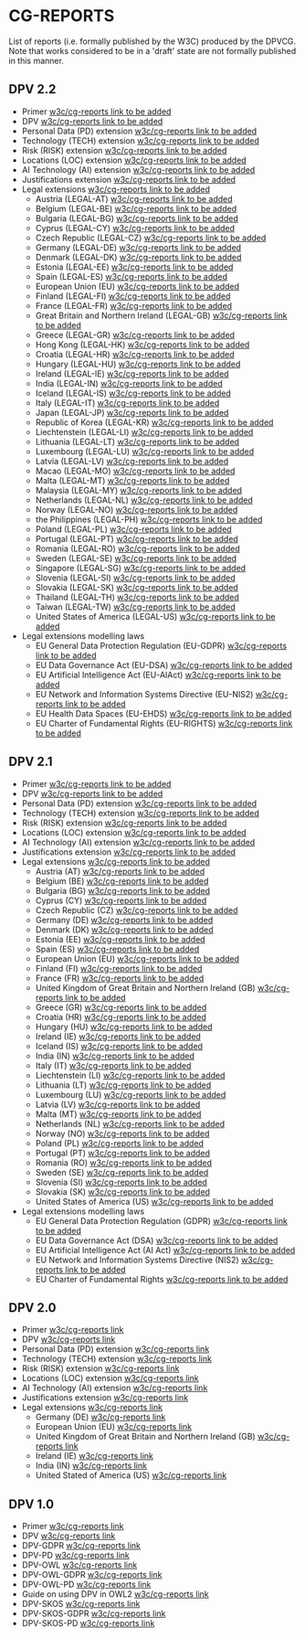 # CG-REPORTS 

List of reports (i.e. formally published by the W3C) produced by the DPVCG. Note that works considered to be in a 'draft' state are not formally published in this manner.

## DPV 2.2

- Primer [w3c/cg-reports link to be added]()
- DPV [w3c/cg-reports link to be added]()
- Personal Data (PD) extension [w3c/cg-reports link to be added]()
- Technology (TECH) extension [w3c/cg-reports link to be added]()
- Risk (RISK) extension [w3c/cg-reports link to be added]()
- Locations (LOC) extension [w3c/cg-reports link to be added]()
- AI Technology (AI) extension [w3c/cg-reports link to be added]()
- Justifications extension [w3c/cg-reports link to be added]()
- Legal extensions [w3c/cg-reports link to be added]()
    - Austria (LEGAL-AT) [w3c/cg-reports link to be added]()
    - Belgium (LEGAL-BE) [w3c/cg-reports link to be added]()
    - Bulgaria (LEGAL-BG) [w3c/cg-reports link to be added]()
    - Cyprus (LEGAL-CY) [w3c/cg-reports link to be added]()
    - Czech Republic (LEGAL-CZ) [w3c/cg-reports link to be added]()
    - Germany (LEGAL-DE) [w3c/cg-reports link to be added]()
    - Denmark (LEGAL-DK) [w3c/cg-reports link to be added]()
    - Estonia (LEGAL-EE) [w3c/cg-reports link to be added]()
    - Spain (LEGAL-ES) [w3c/cg-reports link to be added]()
    - European Union (EU) [w3c/cg-reports link to be added]()
    - Finland (LEGAL-FI) [w3c/cg-reports link to be added]()
    - France (LEGAL-FR) [w3c/cg-reports link to be added]()
    - Great Britain and Northern Ireland (LEGAL-GB) [w3c/cg-reports link to be added]()
    - Greece (LEGAL-GR) [w3c/cg-reports link to be added]()
    - Hong Kong (LEGAL-HK) [w3c/cg-reports link to be added]()
    - Croatia (LEGAL-HR) [w3c/cg-reports link to be added]()
    - Hungary (LEGAL-HU) [w3c/cg-reports link to be added]()
    - Ireland (LEGAL-IE) [w3c/cg-reports link to be added]()
    - India (LEGAL-IN) [w3c/cg-reports link to be added]()
    - Iceland (LEGAL-IS) [w3c/cg-reports link to be added]()
    - Italy (LEGAL-IT) [w3c/cg-reports link to be added]()
    - Japan (LEGAL-JP) [w3c/cg-reports link to be added]()
    - Republic of Korea (LEGAL-KR) [w3c/cg-reports link to be added]()
    - Liechtenstein (LEGAL-LI) [w3c/cg-reports link to be added]()
    - Lithuania (LEGAL-LT) [w3c/cg-reports link to be added]()
    - Luxembourg (LEGAL-LU) [w3c/cg-reports link to be added]()
    - Latvia (LEGAL-LV) [w3c/cg-reports link to be added]()
    - Macao (LEGAL-MO) [w3c/cg-reports link to be added]()
    - Malta (LEGAL-MT) [w3c/cg-reports link to be added]()
    - Malaysia (LEGAL-MY) [w3c/cg-reports link to be added]()
    - Netherlands (LEGAL-NL) [w3c/cg-reports link to be added]()
    - Norway (LEGAL-NO) [w3c/cg-reports link to be added]()
    - the Philippines (LEGAL-PH) [w3c/cg-reports link to be added]()
    - Poland (LEGAL-PL) [w3c/cg-reports link to be added]()
    - Portugal (LEGAL-PT) [w3c/cg-reports link to be added]()
    - Romania (LEGAL-RO) [w3c/cg-reports link to be added]()
    - Sweden (LEGAL-SE) [w3c/cg-reports link to be added]()
    - Singapore (LEGAL-SG) [w3c/cg-reports link to be added]()
    - Slovenia (LEGAL-SI) [w3c/cg-reports link to be added]()
    - Slovakia (LEGAL-SK) [w3c/cg-reports link to be added]()
    - Thailand (LEGAL-TH) [w3c/cg-reports link to be added]()
    - Taiwan (LEGAL-TW) [w3c/cg-reports link to be added]()
    - United States of America (LEGAL-US) [w3c/cg-reports link to be added]()
- Legal extensions modelling laws
    - EU General Data Protection Regulation (EU-GDPR) [w3c/cg-reports link to be added]()
    - EU Data Governance Act (EU-DSA) [w3c/cg-reports link to be added]()
    - EU Artificial Intelligence Act (EU-AIAct) [w3c/cg-reports link to be added]()
    - EU Network and Information Systems Directive (EU-NIS2) [w3c/cg-reports link to be added]()
    - EU Health Data Spaces (EU-EHDS) [w3c/cg-reports link to be added]()
    - EU Charter of Fundamental Rights (EU-RIGHTS) [w3c/cg-reports link to be added]()

## DPV 2.1

- Primer [w3c/cg-reports link to be added]()
- DPV [w3c/cg-reports link to be added]()
- Personal Data (PD) extension [w3c/cg-reports link to be added]()
- Technology (TECH) extension [w3c/cg-reports link to be added]()
- Risk (RISK) extension [w3c/cg-reports link to be added]()
- Locations (LOC) extension [w3c/cg-reports link to be added]()
- AI Technology (AI) extension [w3c/cg-reports link to be added]()
- Justifications extension [w3c/cg-reports link to be added]()
- Legal extensions [w3c/cg-reports link to be added]()
    - Austria (AT) [w3c/cg-reports link to be added]()
    - Belgium (BE) [w3c/cg-reports link to be added]()
    - Bulgaria (BG) [w3c/cg-reports link to be added]()
    - Cyprus (CY) [w3c/cg-reports link to be added]()
    - Czech Republic (CZ) [w3c/cg-reports link to be added]()
    - Germany (DE) [w3c/cg-reports link to be added]()
    - Denmark (DK) [w3c/cg-reports link to be added]()
    - Estonia (EE) [w3c/cg-reports link to be added]()
    - Spain (ES) [w3c/cg-reports link to be added]()
    - European Union (EU) [w3c/cg-reports link to be added]()
    - Finland (FI) [w3c/cg-reports link to be added]()
    - France (FR) [w3c/cg-reports link to be added]()
    - United Kingdom of Great Britain and Northern Ireland (GB) [w3c/cg-reports link to be added]()
    - Greece (GR) [w3c/cg-reports link to be added]()
    - Croatia (HR) [w3c/cg-reports link to be added]()
    - Hungary (HU) [w3c/cg-reports link to be added]()
    - Ireland (IE) [w3c/cg-reports link to be added]()
    - Iceland (IS) [w3c/cg-reports link to be added]()
    - India (IN) [w3c/cg-reports link to be added]()
    - Italy (IT) [w3c/cg-reports link to be added]()
    - Liechtenstein (LI) [w3c/cg-reports link to be added]()
    - Lithuania (LT) [w3c/cg-reports link to be added]()
    - Luxembourg (LU) [w3c/cg-reports link to be added]()
    - Latvia (LV) [w3c/cg-reports link to be added]()
    - Malta (MT) [w3c/cg-reports link to be added]()
    - Netherlands (NL) [w3c/cg-reports link to be added]()
    - Norway (NO) [w3c/cg-reports link to be added]()
    - Poland (PL) [w3c/cg-reports link to be added]()
    - Portugal (PT) [w3c/cg-reports link to be added]()
    - Romania (RO) [w3c/cg-reports link to be added]()
    - Sweden (SE) [w3c/cg-reports link to be added]()
    - Slovenia (SI) [w3c/cg-reports link to be added]()
    - Slovakia (SK) [w3c/cg-reports link to be added]()
    - United States of America (US) [w3c/cg-reports link to be added]()
- Legal extensions modelling laws
    - EU General Data Protection Regulation (GDPR) [w3c/cg-reports link to be added]()
    - EU Data Governance Act (DSA) [w3c/cg-reports link to be added]()
    - EU Artificial Intelligence Act (AI Act) [w3c/cg-reports link to be added]()
    - EU Network and Information Systems Directive (NIS2) [w3c/cg-reports link to be added]()
    - EU Charter of Fundamental Rights [w3c/cg-reports link to be added]()

## DPV 2.0

- Primer [w3c/cg-reports link](https://www.w3.org/community/reports/dpvcg/CG-FINAL-primer-20240801/)
- DPV [w3c/cg-reports link](https://www.w3.org/community/reports/dpvcg/CG-FINAL-dpv-20240801/)
- Personal Data (PD) extension [w3c/cg-reports link](https://www.w3.org/community/reports/dpvcg/CG-FINAL-pd-20240801/)
- Technology (TECH) extension [w3c/cg-reports link](https://www.w3.org/community/reports/dpvcg/CG-FINAL-tech-20240801/)
- Risk (RISK) extension [w3c/cg-reports link](https://www.w3.org/community/reports/dpvcg/CG-FINAL-risk-20240801/)
- Locations (LOC) extension [w3c/cg-reports link](https://www.w3.org/community/reports/dpvcg/CG-FINAL-loc-20240801/)
- AI Technology (AI) extension [w3c/cg-reports link](https://www.w3.org/community/reports/dpvcg/CG-FINAL-ai-20240801/)
- Justifications extension [w3c/cg-reports link](https://www.w3.org/community/reports/dpvcg/CG-FINAL-justifications-20240801/)
- Legal extensions [w3c/cg-reports link](https://www.w3.org/community/reports/dpvcg/CG-FINAL-legal-20240801/)
    - Germany (DE) [w3c/cg-reports link](https://www.w3.org/community/reports/dpvcg/CG-FINAL-legal-20240801/de/)
    - European Union (EU) [w3c/cg-reports link](https://www.w3.org/community/reports/dpvcg/CG-FINAL-legal-20240801/eu/)
    - United Kingdom of Great Britain and Northern Ireland (GB) [w3c/cg-reports link](https://www.w3.org/community/reports/dpvcg/CG-FINAL-legal-20240801/gb/)
    - Ireland (IE) [w3c/cg-reports link](https://www.w3.org/community/reports/dpvcg/CG-FINAL-legal-20240801/ie/)
    - India (IN) [w3c/cg-reports link](https://www.w3.org/community/reports/dpvcg/CG-FINAL-legal-20240801/in/)
    - United Stated of America (US) [w3c/cg-reports link](https://www.w3.org/community/reports/dpvcg/CG-FINAL-legal-20240801/us/)

## DPV 1.0

- Primer [w3c/cg-reports link](https://www.w3.org/community/reports/dpvcg/CG-FINAL-primer-20221205)
- DPV [w3c/cg-reports link](https://www.w3.org/community/reports/dpvcg/CG-FINAL-dpv-20221205)
- DPV-GDPR [w3c/cg-reports link](https://www.w3.org/community/reports/dpvcg/CG-FINAL-dpv-gdpr-20221205)
- DPV-PD [w3c/cg-reports link](https://www.w3.org/community/reports/dpvcg/CG-FINAL-dpv-pd-20221205)
- DPV-OWL [w3c/cg-reports link](https://www.w3.org/community/reports/dpvcg/CG-FINAL-dpv-owl-20221205)
- DPV-OWL-GDPR [w3c/cg-reports link](https://www.w3.org/community/reports/dpvcg/CG-FINAL-dpv-owl-gdpr-20221205)
- DPV-OWL-PD [w3c/cg-reports link](https://www.w3.org/community/reports/dpvcg/CG-FINAL-dpv-owl-pd-20221205)
- Guide on using DPV in OWL2 [w3c/cg-reports link](https://www.w3.org/community/reports/dpvcg/CG-FINAL-guide-dpv-owl-20221006)
- DPV-SKOS [w3c/cg-reports link](https://www.w3.org/community/reports/dpvcg/CG-FINAL-dpv-skos-20221205)
- DPV-SKOS-GDPR [w3c/cg-reports link](https://www.w3.org/community/reports/dpvcg/CG-FINAL-dpv-skos-gdpr-20221205)
- DPV-SKOS-PD [w3c/cg-reports link](https://www.w3.org/community/reports/dpvcg/CG-FINAL-dpv-skos-pd-20221205)